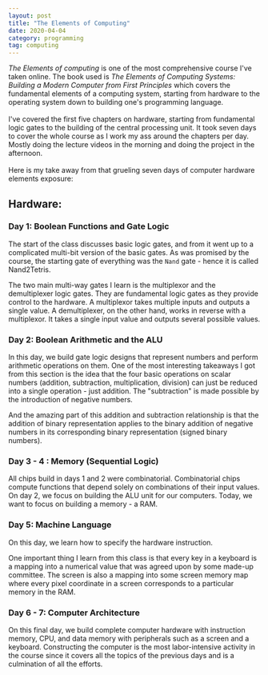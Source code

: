 ```yaml
---
layout: post
title: "The Elements of Computing"
date: 2020-04-04
category: programming
tag: computing
---
```


*The Elements of computing* is one of the most comprehensive course I've taken online. The book used is *The Elements of Computing Systems: Building a Modern Computer from First Principles* which covers the fundamental elements of a computing system, starting from hardware to the operating system down to building one's programming language. 
<br/>
<br/>
I've covered the first five chapters on hardware, starting from fundamental logic gates to the building of the central processing unit. It took seven days to cover the whole course as I work my ass around the chapters per day. Mostly doing the lecture videos in the morning and doing the project in the afternoon. 
<br/>
<br/>
Here is my take away from that grueling seven days of computer hardware elements exposure: 

## Hardware: 

### Day 1: Boolean Functions and Gate Logic

The start of the class discusses basic logic gates, and from it went up to a complicated multi-bit version of the basic gates. As was promised by the course, the starting gate of everything was the `Nand` gate - hence it is called Nand2Tetris. 

The two main multi-way gates I learn is the multiplexor and the demultiplexer logic gates. They are fundamental logic gates as they provide control to the hardware. A multiplexor takes multiple inputs and outputs a single value. A demultiplexer, on the other hand, works in reverse with a multiplexor. It takes a single input value and outputs several possible values. 



### Day 2: Boolean Arithmetic and the ALU

In this day, we build gate logic designs that represent numbers and perform arithmetic operations on them.  One of the most interesting takeaways I got from this section is the idea that the four basic operations on scalar numbers (addition, subtraction, multiplication, division) can just be reduced into a single operation - just addition. The "subtraction" is made possible by the introduction of negative numbers. 

And the amazing part of this addition and subtraction relationship is that the addition of binary representation applies to the binary addition of negative numbers in its corresponding binary representation (signed binary numbers).

###  Day 3 - 4 : Memory (Sequential Logic)

All chips build in days 1 and 2 were combinatorial. Combinatorial chips compute functions that depend solely on combinations of their input values. On day 2, we focus on building the ALU unit for our computers. Today, we want to focus on building a memory - a RAM.

### Day 5: Machine Language

On this day, we learn how to specify the hardware instruction. 

One important thing I learn from this class is that every key in a keyboard is a mapping into a numerical value that was agreed upon by some made-up committee. The screen is also a mapping into some screen memory map where every pixel coordinate in a screen corresponds to a particular memory in the RAM. 

### Day 6 - 7: Computer Architecture 

On this final day, we build complete computer hardware with instruction memory, CPU, and data memory with peripherals such as a screen and a keyboard. Constructing the computer is the most labor-intensive activity in the course since it covers all the topics of the previous days and is a culmination of all the efforts.











